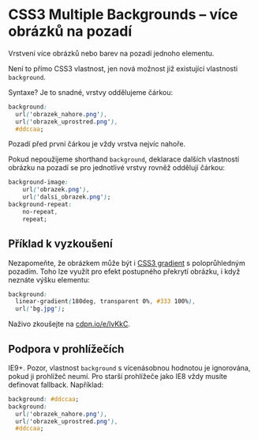 CSS3 Multiple Backgrounds – více obrázků na pozadí
==================================================

Vrstvení více obrázků nebo barev na pozadí jednoho elementu.

Není to přímo CSS3 vlastnost, jen nová možnost již existující vlastnosti `background`.

Syntaxe? Je to snadné, vrstvy oddělujeme čárkou:

```css
background:
  url('obrazek_nahore.png'),
  url('obrazek_uprostred.png'),
  #ddccaa;
```

Pozadí před první čárkou je vždy vrstva nejvíc nahoře.

Pokud nepoužijeme shorthand `background`, deklarace dalších vlastností obrázku na pozadí se pro jednotlivé vrstvy rovněž oddělují čárkou:

```css
background-image:
	url('obrazek.png'),
	url('dalsi_obrazek.png');
background-repeat:
	no-repeat,
	repeat;
```

Příklad k vyzkoušení
--------------------

Nezapomeňte, že obrázkem může být i [CSS3 gradient](css3-gradients.md) s poloprůhledným pozadím. Toho lze využít pro efekt postupného překrytí obrázku, i když neznáte výšku elementu:

```css
background:
  linear-gradient(180deg, transparent 0%, #333 100%),
  url('bg.jpg');
```

Naživo zkoušejte na [cdpn.io/e/lvKkC](http://cdpn.io/e/lvKkC).


Podpora v prohlížečích
----------------------

IE9+. Pozor, vlastnost `background` s vícenásobnou hodnotou je ignorována, pokud ji prohlížeč neumí. Pro starší prohlížeče jako IE8 vždy musíte definovat fallback. Například:

```css
background: #ddccaa;
background:
  url('obrazek_nahore.png'),
  url('obrazek_uprostred.png'),
  #ddccaa;
```
